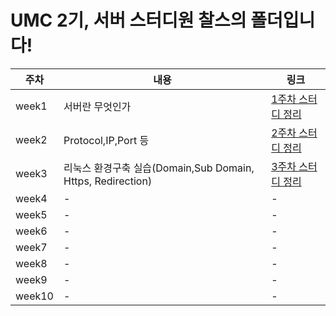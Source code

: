 # UMC 2기, 서버 스터디원 찰스의 폴더입니다!

|주차|내용|링크|
|------|---|---|
|week1|서버란 무엇인가|[1주차 스터디 정리](https://github.com/KAU-UMC/server-study/tree/charles/charles/week1)|
|week2|Protocol,IP,Port 등|[2주차 스터디 정리](https://github.com/KAU-UMC/server-study/tree/charles/charles/week2)|
|week3|리눅스 환경구축 실습(Domain,Sub Domain, Https, Redirection)|[3주차 스터디 정리](https://github.com/KAU-UMC/server-study/tree/charles/charles/week3)|
|week4|-|-|
|week5|-|-|
|week6|-|-|
|week7|-|-|
|week8|-|-|
|week9|-|-|
|week10|-|-|
